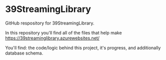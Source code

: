 # 39StreamingLibrary
GitHub respository for 39StreamingLibrary.

In this repository you'll find all of the files that help make https://39streaminglibrary.azurewebsites.net/

You'll find: the code/logic behind this project, it's progress, and additionally database schema. 
